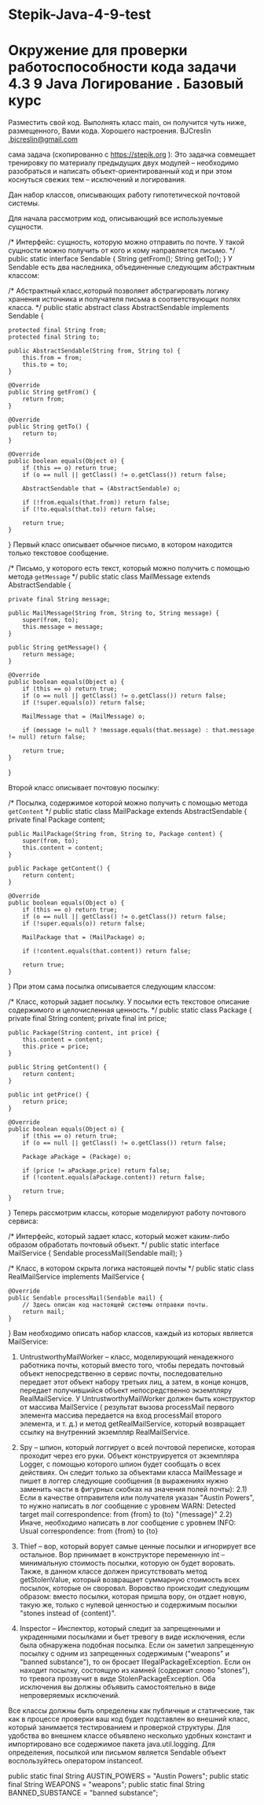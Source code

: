 # Stepik-Java-4-9-test
# Окружение для проверки работоспособности кода задачи 4.3   9 Java Логирование . Базовый курс 
Разместить свой код. Выполнять класс main, он получится чуть ниже, размещенного, Вами кода.
Хорошего настроения.
BJCreslin .bjcreslin@gmail.com  


сама задача (скопированно с https://stepik.org ):
Это задачка совмещает тренировку по материалу предыдущих двух модулей – необходимо разобраться и написать объект-ориентированный код и при этом коснуться свежих тем – исключений и логирования.

Дан набор классов, описывающих работу гипотетической почтовой системы.

Для начала рассмотрим код, описывающий все используемые сущности.

/*
Интерфейс: сущность, которую можно отправить по почте.
У такой сущности можно получить от кого и кому направляется письмо.
*/
public static interface Sendable {
    String getFrom();
    String getTo();
}
У Sendable есть два наследника, объединенные следующим абстрактным классом:

/*
Абстрактный класс,который позволяет абстрагировать логику хранения
источника и получателя письма в соответствующих полях класса.
*/
public static abstract class AbstractSendable implements Sendable {

    protected final String from;
    protected final String to;

    public AbstractSendable(String from, String to) {
        this.from = from;
        this.to = to;
    }

    @Override
    public String getFrom() {
        return from;
    }

    @Override
    public String getTo() {
        return to;
    }

    @Override
    public boolean equals(Object o) {
        if (this == o) return true;
        if (o == null || getClass() != o.getClass()) return false;

        AbstractSendable that = (AbstractSendable) o;

        if (!from.equals(that.from)) return false;
        if (!to.equals(that.to)) return false;

        return true;
    }

}
Первый класс описывает обычное письмо, в котором находится только текстовое сообщение.

/*
Письмо, у которого есть текст, который можно получить с помощью метода `getMessage`
*/
public static class MailMessage extends AbstractSendable {

    private final String message;

    public MailMessage(String from, String to, String message) {
        super(from, to);
        this.message = message;
    }

    public String getMessage() {
        return message;
    }

    @Override
    public boolean equals(Object o) {
        if (this == o) return true;
        if (o == null || getClass() != o.getClass()) return false;
        if (!super.equals(o)) return false;

        MailMessage that = (MailMessage) o;

        if (message != null ? !message.equals(that.message) : that.message != null) return false;

        return true;
    }

}

Второй класс описывает почтовую посылку:

/*
Посылка, содержимое которой можно получить с помощью метода `getContent`
*/
public static class MailPackage extends AbstractSendable {
    private final Package content;

    public MailPackage(String from, String to, Package content) {
        super(from, to);
        this.content = content;
    }

    public Package getContent() {
        return content;
    }

    @Override
    public boolean equals(Object o) {
        if (this == o) return true;
        if (o == null || getClass() != o.getClass()) return false;
        if (!super.equals(o)) return false;

        MailPackage that = (MailPackage) o;

        if (!content.equals(that.content)) return false;

        return true;
    }

}
При этом сама посылка описывается следующим классом:

/*
Класс, который задает посылку. У посылки есть текстовое описание содержимого и целочисленная ценность.
*/
public static class Package {
    private final String content;
    private final int price;

    public Package(String content, int price) {
        this.content = content;
        this.price = price;
    }

    public String getContent() {
        return content;
    }

    public int getPrice() {
        return price;
    }

    @Override
    public boolean equals(Object o) {
        if (this == o) return true;
        if (o == null || getClass() != o.getClass()) return false;

        Package aPackage = (Package) o;

        if (price != aPackage.price) return false;
        if (!content.equals(aPackage.content)) return false;

        return true;
    }
}
Теперь рассмотрим классы, которые моделируют работу почтового сервиса:

/*
Интерфейс, который задает класс, который может каким-либо образом обработать почтовый объект.
*/
public static interface MailService {
    Sendable processMail(Sendable mail);
}

/*
Класс, в котором скрыта логика настоящей почты
*/
public static class RealMailService implements MailService {

    @Override
    public Sendable processMail(Sendable mail) {
        // Здесь описан код настоящей системы отправки почты.
        return mail;
    }
}
Вам необходимо описать набор классов, каждый из которых является MailService:

1) UntrustworthyMailWorker – класс, моделирующий ненадежного работника почты, который вместо того, чтобы передать почтовый объект непосредственно в сервис почты, последовательно передает этот объект набору третьих лиц, а затем, в конце концов, передает получившийся объект непосредственно экземпляру RealMailService. У UntrustworthyMailWorker должен быть конструктор от массива MailService ( результат вызова processMail первого элемента массива передается на вход processMail второго элемента, и т. д.) и метод getRealMailService, который возвращает ссылку на внутренний экземпляр RealMailService.

2) Spy – шпион, который логгирует о всей почтовой переписке, которая проходит через его руки. Объект конструируется от экземпляра Logger, с помощью которого шпион будет сообщать о всех действиях. Он следит только за объектами класса MailMessage и пишет в логгер следующие сообщения (в выражениях нужно заменить части в фигурных скобках на значения полей почты):
2.1) Если в качестве отправителя или получателя указан "Austin Powers", то нужно написать в лог сообщение с уровнем WARN: Detected target mail correspondence: from {from} to {to} "{message}"
2.2) Иначе, необходимо написать в лог сообщение с уровнем INFO: Usual correspondence: from {from} to {to}

3) Thief – вор, который ворует самые ценные посылки и игнорирует все остальное. Вор принимает в конструкторе переменную int – минимальную стоимость посылки, которую он будет воровать. Также, в данном классе должен присутствовать метод getStolenValue, который возвращает суммарную стоимость всех посылок, которые он своровал. Воровство происходит следующим образом: вместо посылки, которая пришла вору, он отдает новую, такую же, только с нулевой ценностью и содержимым посылки "stones instead of {content}".

4) Inspector – Инспектор, который следит за запрещенными и украденными посылками и бьет тревогу в виде исключения, если была обнаружена подобная посылка. Если он заметил запрещенную посылку с одним из запрещенных содержимым ("weapons" и "banned substance"), то он бросает IllegalPackageException. Если он находит посылку, состоящую из камней (содержит слово "stones"), то тревога прозвучит в виде StolenPackageException. Оба исключения вы должны объявить самостоятельно в виде непроверяемых исключений.

Все классы должны быть определены как публичные и статические, так как в процессе проверки ваш код будет подставлен во внешний класс, который занимается тестированием и проверкой структуры. Для удобства во внешнем классе объявлено несколько удобных констант и импортировано все содержимое пакета java.util.logging. Для определения, посылкой или письмом является Sendable объект воспользуйтесь оператором instanceof.

public static final String AUSTIN_POWERS = "Austin Powers";
public static final String WEAPONS = "weapons";
public static final String BANNED_SUBSTANCE = "banned substance";
